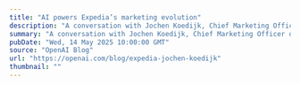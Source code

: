 ```yaml
---
title: "AI powers Expedia’s marketing evolution"
description: "A conversation with Jochen Koedijk, Chief Marketing Officer of Expedia Group."
summary: "A conversation with Jochen Koedijk, Chief Marketing Officer of Expedia Group."
pubDate: "Wed, 14 May 2025 10:00:00 GMT"
source: "OpenAI Blog"
url: "https://openai.com/blog/expedia-jochen-koedijk"
thumbnail: ""
---
```



